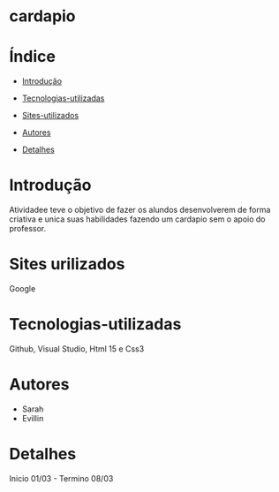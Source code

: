 # cardapio

# Índice

* [Introdução](#introdução)

* [Tecnologias-utilizadas](#tecnologias-utilizadas)
  
* [Sites-utilizados](#sites-utilizados)

* [Autores](#autores)

* [Detalhes](#detalhes)

# Introdução
  Atividadee teve o objetivo de fazer os alundos desenvolverem de forma criativa e unica suas habilidades fazendo um cardapio sem o apoio do professor.

# Sites urilizados 
  Google

# Tecnologias-utilizadas
  Github, Visual Studio, Html 15 e Css3

# Autores
  - Sarah
  - Evillin

# Detalhes 
  Inicio 01/03 - Termino 08/03
  
